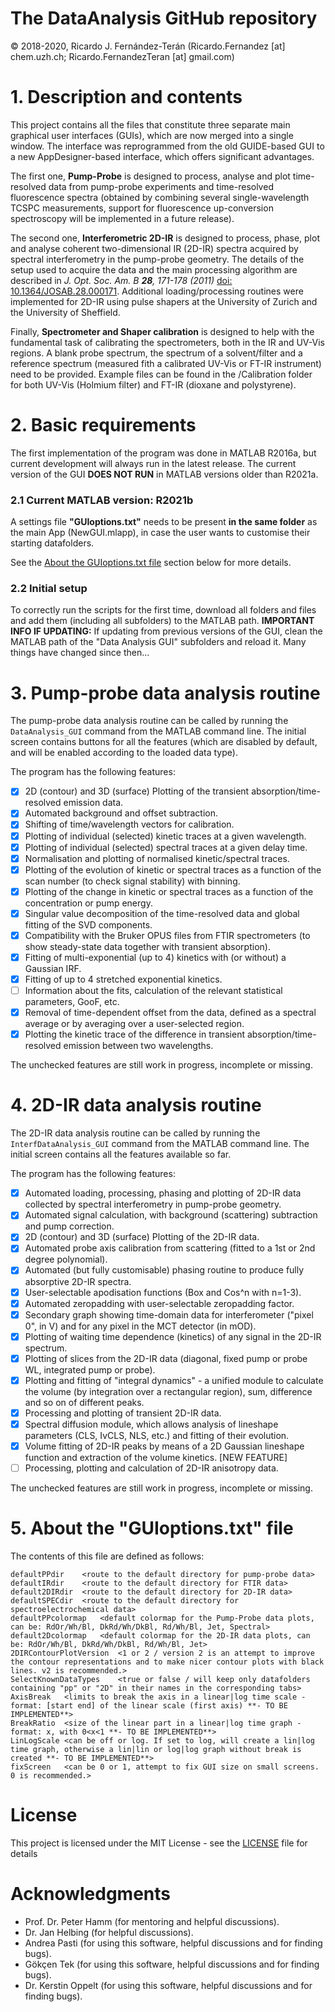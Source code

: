 # The DataAnalysis GitHub repository
© 2018-2020, Ricardo J. Fernández-Terán (Ricardo.Fernandez [at] chem.uzh.ch; Ricardo.FernandezTeran [at] gmail.com)

# 1. Description and contents
This project contains all the files that constitute three separate main graphical user interfaces (GUIs), which are now merged into a single window.
The interface was reprogrammed from the old GUIDE-based GUI to a new AppDesigner-based interface, which offers significant advantages.

The first one, **Pump-Probe** is designed to process, analyse and plot time-resolved data from pump-probe experiments
and time-resolved fluorescence spectra (obtained by combining several single-wavelength TCSPC measurements, support for fluorescence up-conversion spectroscopy will be implemented in a future release).

The second one, **Interferometric 2D-IR** is designed to process, phase, plot and analyse coherent two-dimensional IR (2D-IR) spectra acquired by spectral interferometry in the pump-probe geometry. The details of the setup used to acquire the data and the main processing algorithm are described in *J. Opt. Soc. Am. B **28**, 171-178 (2011)* [doi: 10.1364/JOSAB.28.000171](https://doi.org/10.1364/JOSAB.28.000171). Additional loading/processing routines were implemented for 2D-IR using pulse shapers at the University of Zurich and the University of Sheffield. 

Finally, **Spectrometer and Shaper calibration** is designed to help with the fundamental task of calibrating the spectrometers, both in the IR and UV-Vis regions. A blank probe spectrum, the spectrum of a solvent/filter and a reference spectrum (measured fith a calibrated UV-Vis or FT-IR instrument) need to be provided. Example files can be found in the /Calibration folder for both UV-Vis (Holmium filter) and FT-IR (dioxane and polystyrene).

# 2. Basic requirements
The first implementation of the program was done in MATLAB R2016a, but current development will always run in the latest release.
The current version of the GUI **DOES NOT RUN** in MATLAB versions older than R2021a.
### 2.1 Current MATLAB version: R2021b

A settings file **"GUIoptions.txt"** needs to be present **in the same folder** as the main App (NewGUI.mlapp), in case the user wants to customise their starting datafolders.

See the [About the GUIoptions.txt file](README.md#5-about-the-guioptionstxt-file) section below for more details.

### 2.2 Initial setup
To correctly run the scripts for the first time, download all folders and files and add them (including all subfolders) to the MATLAB path.
**IMPORTANT INFO IF UPDATING:**
If updating from previous versions of the GUI, clean the MATLAB path of the "Data Analysis GUI" subfolders and reload it. Many things have changed since then...

# 3. Pump-probe data analysis routine
The pump-probe data analysis routine can be called by running the `DataAnalysis_GUI` command from the MATLAB command line.
The initial screen contains buttons for all the features (which are disabled by default, and will be enabled according to the loaded data type).

The program has the following features:
- [x] 2D (contour) and 3D (surface) Plotting of the transient absorption/time-resolved emission data.
- [x] Automated background and offset subtraction.
- [x] Shifting of time/wavelength vectors for calibration.
- [x] Plotting of individual (selected) kinetic traces at a given wavelength.
- [x] Plotting of individual (selected) spectral traces at a given delay time.
- [x] Normalisation and plotting of normalised kinetic/spectral traces.
- [x] Plotting of the evolution of kinetic or spectral traces as a function of the scan number (to check signal stability) with binning.
- [x] Plotting of the change in kinetic or spectral traces as a function of the concentration or pump energy.
- [x] Singular value decomposition of the time-resolved data and global fitting of the SVD components.
- [x] Compatibility with the Bruker OPUS files from FTIR spectrometers (to show steady-state data together with transient absorption).
- [x] Fitting of multi-exponential (up to 4) kinetics with (or without) a Gaussian IRF.
- [x] Fitting of up to 4 stretched exponential kinetics.
- [ ] Information about the fits, calculation of the relevant statistical parameters, GooF, etc.
- [x] Removal of time-dependent offset from the data, defined as a spectral average or by averaging over a user-selected region.
- [x] Plotting the kinetic trace of the difference in transient absorption/time-resolved emission between two wavelengths.

The unchecked features are still work in progress, incomplete or missing.

# 4. 2D-IR data analysis routine
The 2D-IR data analysis routine can be called by running the `InterfDataAnalysis_GUI` command from the MATLAB command line.
The initial screen contains all the features available so far.

The program has the following features:
- [x] Automated loading, processing, phasing and plotting of 2D-IR data collected by spectral interferometry in pump-probe geometry.
- [x] Automated signal calculation, with background (scattering) subtraction and pump correction.
- [x] 2D (contour) and 3D (surface) Plotting of the 2D-IR data.
- [x] Automated probe axis calibration from scattering (fitted to a 1st or 2nd degree polynomial).
- [x] Automated (but fully customisable) phasing routine to produce fully absorptive 2D-IR spectra.
- [x] User-selectable apodisation functions (Box and Cos^n with n=1-3).
- [x] Automated zeropadding with user-selectable zeropadding factor.
- [x] Secondary graph showing time-domain data for interferometer ("pixel 0", in V) and for any pixel in the MCT detector (in mOD).
- [x] Plotting of waiting time dependence (kinetics) of any signal in the 2D-IR spectrum.
- [x] Plotting of slices from the 2D-IR data (diagonal, fixed pump or probe WL, integrated pump or probe).
- [x] Plotting and fitting of "integral dynamics" - a unified module to calculate the volume (by integration over a rectangular region), sum, difference and so on of different peaks.
- [x] Processing and plotting of transient 2D-IR data.
- [x] Spectral diffusion module, which allows analysis of lineshape parameters (CLS, IvCLS, NLS, etc.) and fitting of their evolution.
- [x] Volume fitting of 2D-IR peaks by means of a 2D Gaussian lineshape function and extraction of the volume kinetics. [NEW FEATURE]
- [ ] Processing, plotting and calculation of 2D-IR anisotropy data.

The unchecked features are still work in progress, incomplete or missing.

# 5. About the "GUIoptions.txt" file
The contents of this file are defined as follows:
```
defaultPPdir	<route to the default directory for pump-probe data>
defaultIRdir	<route to the default directory for FTIR data>
default2DIRdir	<route to the default directory for 2D-IR data>
defaultSPECdir	<route to the default directory for spectroelectrochemical data>
defaultPPcolormap	<default colormap for the Pump-Probe data plots, can be: RdOr/Wh/Bl, DkRd/Wh/DkBl, Rd/Wh/Bl, Jet, Spectral>
default2Dcolormap	<default colormap for the 2D-IR data plots, can be: RdOr/Wh/Bl, DkRd/Wh/DkBl, Rd/Wh/Bl, Jet>
2DIRContourPlotVersion	<1 or 2 / version 2 is an attempt to improve the contour representations and to make nicer contour plots with black lines. v2 is recommended.>
SelectKnownDataTypes	<true or false / will keep only datafolders containing "pp" or "2D" in their names in the corresponding tabs>
AxisBreak	<limits to break the axis in a linear|log time scale - format: [start end] of the linear scale (first axis) **- TO BE IMPLEMENTED**> 
BreakRatio	<size of the linear part in a linear|log time graph - format: x, with 0<x<1 **- TO BE IMPLEMENTED**>
LinLogScale	<can be off or log. If set to log, will create a lin|log time graph, otherwise a lin|lin or log|log graph without break is created **- TO BE IMPLEMENTED**>
fixScreen	<can be 0 or 1, attempt to fix GUI size on small screens. 0 is recommended.>
```

# License
This project is licensed under the MIT License - see the [LICENSE](LICENSE) file for details

# Acknowledgments
* Prof. Dr. Peter Hamm (for mentoring and helpful discussions).
* Dr. Jan Helbing (for helpful discussions).
* Andrea Pasti (for using this software, helpful discussions and for finding bugs).
* Gökçen Tek (for using this software, helpful discussions and for finding bugs).
* Dr. Kerstin Oppelt (for using this software, helpful discussions and for finding bugs).

